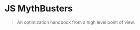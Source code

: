 # JS MythBusters

<!-- {.massive-header.-with-tagline} -->
> An optimization handbook from a high level point of view.
